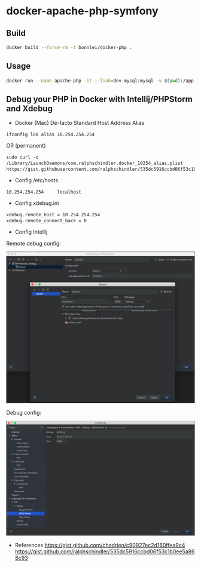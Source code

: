 # docker-apache-php-symfony

## Build
```bash
docker build --force-rm -t bonnlei/docker-php .
```

## Usage
```bash
docker run --name apache-php -it --link=dev-mysql:mysql -v $(pwd):/app -p 8080:80 bonnlei/docker-php
```


## Debug your PHP in Docker with Intellij/PHPStorm and Xdebug

* Docker (Mac) De-facto Standard Host Address Alias
```
ifconfig lo0 alias 10.254.254.254
```
OR (permanent)
```
sudo curl -o /Library/LaunchDaemons/com.ralphschindler.docker_10254_alias.plist https://gist.githubusercontent.com/ralphschindler/535dc5916ccbd06f53c1b0ee5a868c93/raw/com.ralphschindler.docker_10254_alias.plist
```

* Config /etc/hosts
```
10.254.254.254     localhost
```

* Config xdebug.ini
```
xdebug.remote_host = 10.254.254.254
xdebug.remote_connect_back = 0
```

* Config Intellij

Remote debug config: 

![alt text]( Snip20161008_1.png "Remote Debug Config")

Debug config: 

![alt text]( Snip20161008_2.png "Debug Config")

* References
  https://gist.github.com/chadrien/c90927ec2d160ffea9c4
  https://gist.github.com/ralphschindler/535dc5916ccbd06f53c1b0ee5a868c93
